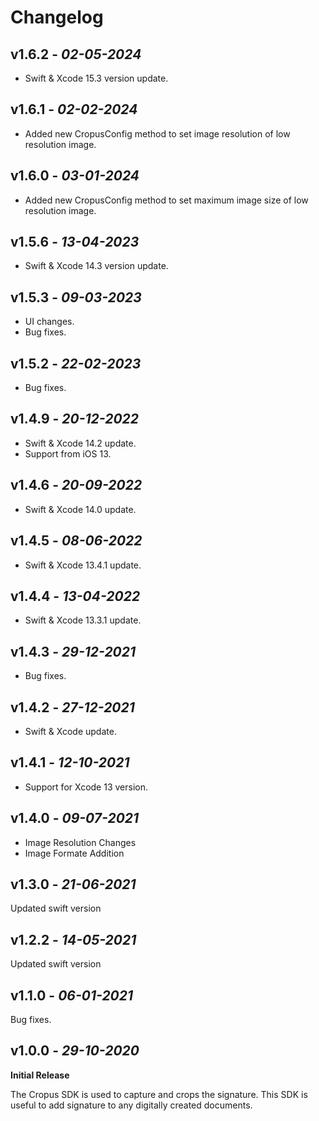# Changelog

## **v1.6.2** - *02-05-2024*
- Swift & Xcode 15.3 version update.
  
## **v1.6.1** - *02-02-2024*
- Added new CropusConfig method to set image resolution of low resolution image.

## **v1.6.0** - *03-01-2024*
- Added new CropusConfig method to set maximum image size of low resolution image.

## **v1.5.6** - *13-04-2023*
- Swift & Xcode 14.3 version update.

## **v1.5.3** - *09-03-2023*
- UI changes.
- Bug fixes.

## **v1.5.2** - *22-02-2023*
- Bug fixes.

## **v1.4.9** - *20-12-2022*
- Swift & Xcode 14.2 update.
- Support from iOS 13.

## **v1.4.6** - *20-09-2022*
- Swift & Xcode 14.0 update.

## **v1.4.5** - *08-06-2022*
- Swift & Xcode 13.4.1 update.

## **v1.4.4** - *13-04-2022*
- Swift & Xcode 13.3.1 update.

## **v1.4.3** - *29-12-2021*
- Bug fixes.

## **v1.4.2** - *27-12-2021*
- Swift & Xcode update.

## **v1.4.1** - *12-10-2021*
- Support for Xcode 13 version.

## **v1.4.0** - *09-07-2021*
 - Image Resolution Changes 
 - Image Formate Addition

## **v1.3.0** - *21-06-2021*
 Updated swift version
 
## **v1.2.2** - *14-05-2021*
 Updated swift version

## **v1.1.0** - *06-01-2021*
 
Bug fixes.

## **v1.0.0** - *29-10-2020*
 **Initial Release**
 
The Cropus SDK is used to capture and crops the signature. This SDK is useful to add signature to any digitally created documents.
